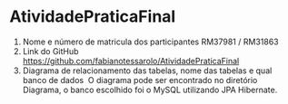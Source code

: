 # AtividadePraticaFinal

 1. Nome e número de matricula dos participantes
  RM37981 / RM31863
 2. Link do GitHub
  https://github.com/fabianotessarolo/AtividadePraticaFinal
 3. Diagrama de relacionamento das tabelas, nome das tabelas e qual banco de dados
  O diagrama pode ser encontrado no diretório Diagrama, o banco escolhido foi o MySQL utilizando JPA Hibernate.
